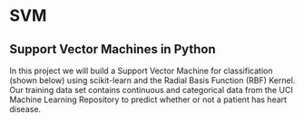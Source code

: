 # SVM
## Support Vector Machines in Python

In this project we will build a Support Vector Machine for classification (shown below) using scikit-learn and the Radial Basis Function (RBF) Kernel. Our training data set contains continuous and categorical data from the UCI Machine Learning Repository to predict whether or not a patient has heart disease.
